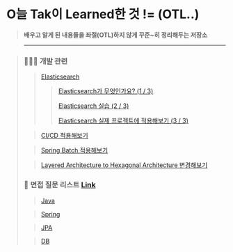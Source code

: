 # O늘 Tak이 Learned한 것 != (OTL..)

> **배우고 알게 된 내용들을 좌절(OTL)하지 않게 꾸준~히 정리해두는 저장소**

> ---

> ### 🧑🏼‍💻 개발 관련
>
> > [Elasticsearch](https://github.com/DevKTak/OTL/tree/main/development/Elasticsearch)
> >
> > > [Elasticsearch가 무엇인가요? (1 / 3)]()
> > >
> > > [Elasticsearch 실습 (2 / 3)]()
> > >
> > > [Elasticsearch 실제 프로젝트에 적용해보기 (3 / 3)]()
>
> > [CI/CD 적용해보기]()
>
> > [Spring Batch 적용해보기]()
>
> > [Layered Architecture to Hexagonal Architecture 변경해보기]()
>
> ### 🤔 면접 질문 리스트 [Link](https://github.com/DevKTak/OTL/blob/main/interview)
>
> > [Java](https://github.com/DevKTak/OTL/blob/main/interview/Java.md)
>
> > [Spring](https://github.com/DevKTak/OTL/blob/main/interview/Spring.md)
>
> > [JPA](https://github.com/DevKTak/OTL/blob/main/interview/JPA.md)
>
> > [DB](https://github.com/DevKTak/OTL/blob/main/interview/DB.md)
